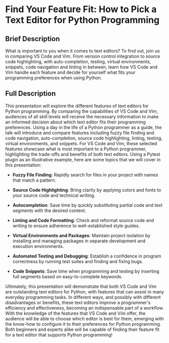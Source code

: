 # Find Your Feature Fit: How to Pick a Text Editor for Python Programming

## Brief Description

What is important to you when it comes to text editors? To find out, join us in
comparing VS Code and Vim. From version control integration to source code
highlighting, with auto-completion, testing, virtual environments, snippets,
code navigation and linting in between, learn how VS Code and Vim handle each
feature and decide for yourself what fits your programming preferences when
using Python.

## Full Description

This presentation will explore the different features of text editors for Python
programming. By comparing the capabilities of VS Code and Vim, audiences of all
skill levels will receive the necessary information to make an informed decision
about which text editor fits their programming preferences. Using a day in the
life of a Python programmer as a guide, the talk will introduce and compare
features including fuzzy file finding and code navigation, auto-completion,
source code highlighting, linting, testing, virtual environments, and snippets.
For VS Code and Vim, these selected features showcase what is most important to
a Python programmer, highlighting the trade-offs and benefits of both text
editors. Using a Pytest plugin as an illustrative example, here are some topics
that we will cover in this presentation:

- **Fuzzy File Finding**: Rapidly search for files in your project with names
  that match a pattern.

- **Source Code Highlighting**: Bring clarity by applying colors and fonts to
  your source code and technical writing.

- **Autocompletion**: Save time by quickly substituting partial code and text
  segments with the desired content.

- **Linting and Code Formatting**: Check and reformat source code and writing to
  ensure adherence to well-established style guides.

- **Virtual Environments and Packages**: Maintain project isolation by
  installing and managing packages in separate development and execution
  environments.

- **Automated Testing and Debugging**: Establish a confidence in program
  correctness by running test suites and finding and fixing bugs.

- **Code Snippets**: Save time when programming and testing by inserting full
  segments based on easy-to-complete keywords.

Ultimately, this presentation will demonstrate that both VS Code and Vim are
outstanding text editors for Python, with features that can assist in many
everyday programming tasks. In different ways, and possibly with different
disadvantages or benefits, these text editors improve a programmer's efficiency
and effectiveness, becoming an indispensable part of a workflow. With the
knowledge of the features that VS Code and Vim offer, the audience will be able
to choose which editor is best for them, emerging with the know-how to configure
it to their preferences for Python programming. Both beginners and experts alike
will be capable of finding their feature fit for a text editor that supports
Python programming!

